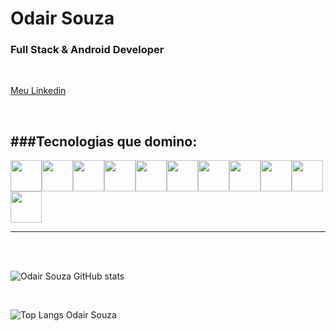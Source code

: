 
# Odair Souza

### Full Stack & Android Developer


<br>

[Meu Linkedin](https://www.linkedin.com/in/oda-ir/)

<br>

###Tecnologias que domino:
-----

<img src="https://cdn.jsdelivr.net/gh/devicons/devicon@latest/icons/photoshop/photoshop-original.svg" width="50px" /><img src="https://cdn.jsdelivr.net/gh/devicons/devicon@latest/icons/android/android-plain.svg" width="50px" /><img src="https://cdn.jsdelivr.net/gh/devicons/devicon@latest/icons/debian/debian-original-wordmark.svg" width="50px" /><img src="https://cdn.jsdelivr.net/gh/devicons/devicon@latest/icons/mysql/mysql-original.svg" width="50px" /><img src="https://cdn.jsdelivr.net/gh/devicons/devicon@latest/icons/html5/html5-original-wordmark.svg" width="50px" /><img src="https://cdn.jsdelivr.net/gh/devicons/devicon@latest/icons/javascript/javascript-original.svg" width="50px" /><img src="https://cdn.jsdelivr.net/gh/devicons/devicon@latest/icons/css3/css3-original-wordmark.svg" width="50px" /><img src="https://cdn.jsdelivr.net/gh/devicons/devicon@latest/icons/gimp/gimp-original-wordmark.svg" width="50px" /><img src="https://cdn.jsdelivr.net/gh/devicons/devicon@latest/icons/python/python-original-wordmark.svg" width="50px" /><img src="https://cdn.jsdelivr.net/gh/devicons/devicon@latest/icons/docker/docker-original-wordmark.svg" width="50px" /><img src="https://cdn.jsdelivr.net/gh/devicons/devicon@latest/icons/java/java-original.svg" width="50px" />

----

<br>


<br>

![Odair Souza GitHub stats](https://github-readme-stats.vercel.app/api?username=islude8&show_icons=true&theme=darcula)

<br>

![Top Langs Odair Souza](https://github-readme-stats.vercel.app/api/top-langs/?username=islude8&langs_count=8&theme=darcula)
          
          
          
          
          
          
          
          
          

